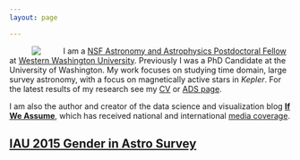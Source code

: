 ```yaml
---
layout: page

---
```


<img align="left" src="{{ site.url }}/assets/davenport_head.JPG" hspace="40">


I am a [NSF Astronomy and Astrophysics Postdoctoral Fellow](https://www.nsf.gov/funding/pgm_summ.jsp?pims_id=5291) at [Western Washington University](http://www.wwu.edu/physics/index.shtml). Previously I was a PhD Candidate at the University of Washington. My work focuses on studying time domain, large survey astronomy, with a focus on magnetically active stars in *Kepler*. For the latest results of my research see my [CV](http://goo.gl/rM1fb8) or [ADS page](http://adsabs.harvard.edu/cgi-bin/nph-abs_connect?return_req=no_params&author=Davenport,%20James%20R.%20A.&db_key=AST).

I am also the author and creator of the data science and visualization blog [**If We Assume**](http://www.ifweassume.com), which has received national and international [media coverage](http://www.ifweassume.com/p/press.html).

## [IAU 2015 Gender in Astro Survey](http://students.washington.edu/jrad/form.html)